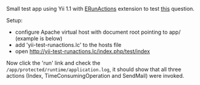Small test app using Yii 1.1 with [ERunActions](http://www.yiiframework.com/extension/runactions/) extension to test [this](http://stackoverflow.com/questions/34522896/erunactions-is-not-working-yii) question.

Setup:

- configure Apache virtual host with document root pointing to app/ (example is below)
- add 'yii-test-runactions.lc' to the hosts file
- open http://yii-test-runactions.lc/index.php/test/index

Now click the 'run' link and check the `/app/protected/runtime/application.log`, it should show that all three actions (Index, TimeConsumingOperation and SendMail) were invoked.
